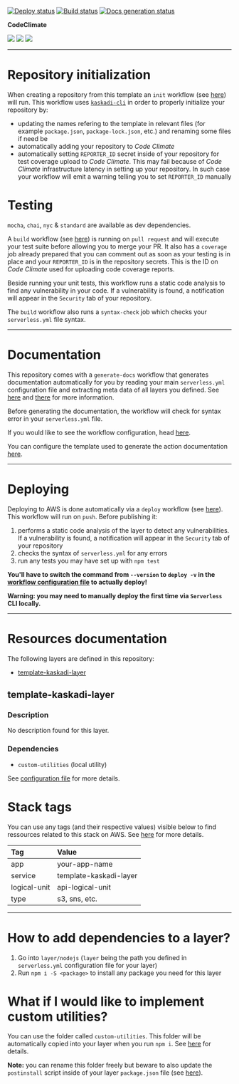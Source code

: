 [![Deploy status](https://img.shields.io/github/workflow/status/kaskadi/template-kaskadi-layer/deploy?label=deploy&logo=Amazon%20AWS)](https://github.com/kaskadi/template-kaskadi-layer/actions?query=workflow%3Adeploy)
[![Build status](https://img.shields.io/github/workflow/status/kaskadi/template-kaskadi-layer/build?label=build&logo=mocha)](https://github.com/kaskadi/template-kaskadi-layer/actions?query=workflow%3Abuild)
[![Docs generation status](https://img.shields.io/github/workflow/status/kaskadi/template-kaskadi-layer/generate-docs?label=docs&logo=read-the-docs)](https://github.com/kaskadi/template-kaskadi-layer/actions?query=workflow%3Agenerate-docs)

**CodeClimate**

[![](https://img.shields.io/codeclimate/maintainability/kaskadi/template-kaskadi-layer?label=maintainability&logo=Code%20Climate)](https://codeclimate.com/github/kaskadi/template-kaskadi-layer)
[![](https://img.shields.io/codeclimate/tech-debt/kaskadi/template-kaskadi-layer?label=technical%20debt&logo=Code%20Climate)](https://codeclimate.com/github/kaskadi/template-kaskadi-layer)
[![](https://img.shields.io/codeclimate/coverage/kaskadi/template-kaskadi-layer?label=test%20coverage&logo=Code%20Climate)](https://codeclimate.com/github/kaskadi/template-kaskadi-layer)

<!-- You can add badges inside of this section if you'd like -->

****

# Repository initialization

When creating a repository from this template an `init` workflow (see [here](./.github/workflows/init.yml)) will run. This workflow uses [`kaskadi-cli`](https://www.npmjs.com/package/kaskadi-cli) in order to properly initialize your repository by:
- updating the names refering to the template in relevant files (for example `package.json`, `package-lock.json`, etc.) and renaming some files if need be
- automatically adding your repository to _Code Climate_
- automatically setting `REPORTER_ID` secret inside of your repository for test coverage upload to _Code Climate_. This may fail because of _Code Climate_ infrastructure latency in setting up your repository. In such case your workflow will emit a warning telling you to set `REPORTER_ID` manually

# Testing

`mocha`, `chai`, `nyc` & `standard` are available as dev dependencies.

A `build` workflow (see [here](./.github/workflows/build.yml)) is running on `pull request` and will execute your test suite before allowing you to merge your PR. It also has a `coverage` job already prepared that you can comment out as soon as your testing is in place and your `REPORTER_ID` is in the repository secrets. This is the ID on _Code Climate_ used for uploading code coverage reports.

Beside running your unit tests, this workflow runs a static code analysis to find any vulnerability in your code. If a vulnerability is found, a notification will appear in the `Security` tab of your repository.

The `build` workflow also runs a `syntax-check` job which checks your `serverless.yml` file syntax.

****

# Documentation

This repository comes with a `generate-docs` workflow that generates documentation automatically for you by reading your main `serverless.yml` configuration file and extracting meta data of all layers you defined. See [here](https://github.com/kaskadi/action-generate-docs) and [there](./serverless.yml) for more information.

Before generating the documentation, the workflow will check for syntax error in your `serverless.yml` file.

If you would like to see the workflow configuration, head [here](./.github/workflows/generate-docs.yml).

You can configure the template used to generate the action documentation [here](./docs/template.md).

****

# Deploying

Deploying to AWS is done automatically via a `deploy` workflow (see [here](./.github/workflows/deploy.yml)). This workflow will run on `push`. Before publishing it:
1. performs a static code analysis of the layer to detect any vulnerabilities. If a vulnerability is found, a notification will appear in the `Security` tab of your repository
2. checks the syntax of `serverless.yml` for any errors
3. run any tests you may have set up with `npm test`

**You'll have to switch the command from `--version` to `deploy -v` in the [workflow configuration file](./.github/workflows/deploy.yml) to actually deploy!**

**Warning: you may need to manually deploy the first time via `Serverless` CLI locally.**

****

<!-- automatically generated documentation will be placed in here -->
# Resources documentation

The following layers are defined in this repository:
- [template-kaskadi-layer](#template-kaskadi-layer)

## template-kaskadi-layer <a name="template-kaskadi-layer"></a>

### Description

No description found for this layer.

### Dependencies

- `custom-utilities` (local utility)

See [configuration file](./serverless.yml) for more details.

# Stack tags

You can use any tags (and their respective values) visible below to find ressources related to this stack on AWS. See [here](https://docs.amazonaws.cn/en_us/AWSCloudFormation/latest/UserGuide/aws-properties-resource-tags.html) for more details.

| Tag          | Value                  |
| :----------- | :--------------------- |
| app          | your-app-name          |
| service      | template-kaskadi-layer |
| logical-unit | api-logical-unit       |
| type         | s3, sns, etc.          |
<!-- automatically generated documentation will be placed in here -->

****

# How to add dependencies to a layer?

1. Go into `layer/nodejs` (`layer` being the path you defined in `serverless.yml` configuration file for your layer)
2. Run `npm i -S <package>` to install any package you need for this layer

# What if I would like to implement custom utilities?

You can use the folder called `custom-utilities`. This folder will be automatically copied into your layer when you run `npm i`. See [here](./layer/nodejs/custom-utilities/) for details.

**Note:** you can rename this folder freely but beware to also update the `postinstall` script inside of your layer `package.json` file (see [here](./layer/nodejs/package.json)).

<!-- You can customize this template as you'd like! -->